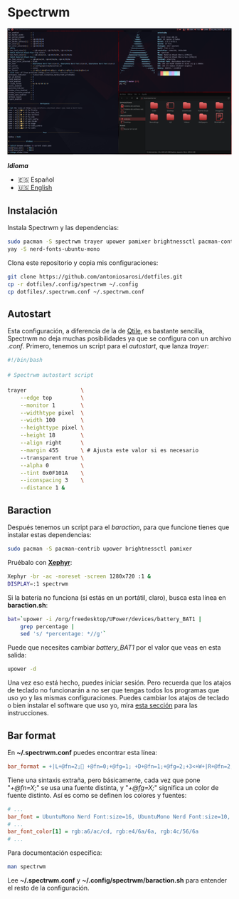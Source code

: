 # Spectrwm

![Spectrwm](../../.screenshots/spectrwm.png)

***Idioma***
- 🇪🇸 Español
- [🇺🇸 English](https://github.com/antoniosarosi/dotfiles/tree/master/.config/spectrwm)

## Instalación

Instala Spectrwm y las dependencias:

```bash
sudo pacman -S spectrwm trayer upower pamixer brightnessctl pacman-contrib
yay -S nerd-fonts-ubuntu-mono
```

Clona este repositorio y copia mis configuraciones:

```bash
git clone https://github.com/antoniosarosi/dotfiles.git
cp -r dotfiles/.config/spectrwm ~/.config
cp dotfiles/.spectrwm.conf ~/.spectrwm.conf
```

## Autostart

Esta configuración, a diferencia de la de
[Qtile](https://github.com/antoniosarosi/dotfiles/tree/master/.config/qtile),
es bastante sencilla, Spectrwm no deja muchas posibilidades ya que se configura
con un archivo *.conf*. Primero, tenemos un script para el *autostart*, que
lanza *trayer*:

```bash
#!/bin/bash

# Spectrwm autostart script

trayer                 \
    --edge top         \
    --monitor 1        \
    --widthtype pixel  \
    --width 100        \
    --heighttype pixel \
    --height 18        \
    --align right      \
    --margin 455       \ # Ajusta este valor si es necesario
    --transparent true \
    --alpha 0          \
    --tint 0x0F101A    \
    --iconspacing 3    \
    --distance 1 &
```

## Baraction

Después tenemos un script para el *baraction*, para que funcione tienes que
instalar estas dependencias:

```bash
sudo pacman -S pacman-contrib upower brightnessctl pamixer
```

Pruébalo con **[Xephyr](https://wiki.archlinux.org/index.php/Xephyr)**:

```bash
Xephyr -br -ac -noreset -screen 1280x720 :1 &
DISPLAY=:1 spectrwm
```

Si la batería no funciona (si estás en un portátil, claro),  busca esta línea en
**baraction.sh**:

```bash
bat=`upower -i /org/freedesktop/UPower/devices/battery_BAT1 |
    grep percentage |
    sed 's/ *percentage: *//g'`
```

Puede que necesites cambiar *battery_BAT1* por el valor que veas en esta salida:

```bash
upower -d
```

Una vez eso está hecho, puedes iniciar sesión. Pero recuerda que los atajos de
teclado no funcionarán a no ser que tengas todos los programas que uso yo y las
mismas configuraciones. Puedes cambiar los atajos de teclado o bien instalar el
software que uso yo, mira
[esta sección](https://github.com/antoniosarosi/dotfiles/blob/master/README.es.md#atajos-de-teclado)
para las instrucciones.

## Bar format

En **~/.spectrwm.conf** puedes encontrar esta línea:

```ini
bar_format = +|L+@fn=2; +@fn=0;+@fg=1; +D+@fn=1;+@fg=2;+3<+W+|R+@fn=2;+A
```

Tiene una sintaxis extraña, pero básicamente, cada vez que pone "*+@fn=X;*" se
usa una fuente distinta, y "*+@fg=X;*" significa un color de fuente distinto.
Así es como se definen los colores y fuentes:

```ini
# ...
bar_font = UbuntuMono Nerd Font:size=16, UbuntuMono Nerd Font:size=10, UbuntuMono Nerd Font:size=13
# ...
bar_font_color[1] = rgb:a6/ac/cd, rgb:e4/6a/6a, rgb:4c/56/6a
# ...
```

Para documentación específica:

```bash
man spectrwm
```

Lee **~/.spectrwm.conf** y **~/.config/spectrwm/baraction.sh** para entender el
resto de la configuración.
